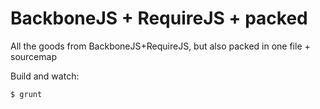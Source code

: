 # BackboneJS + RequireJS + packed

All the goods from BackboneJS+RequireJS, but also packed in one file + sourcemap

Build and watch:

```
$ grunt
```